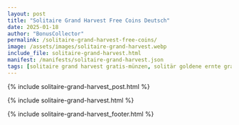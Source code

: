 ```yaml
---
layout: post
title: "Solitaire Grand Harvest Free Coins Deutsch"
date: 2025-01-18
author: "BonusCollector"
permalink: /solitaire-grand-harvest-free-coins/
image: /assets/images/solitaire-grand-harvest.webp
include_file: solitaire-grand-harvest.html
manifest: /manifests/solitaire-grand-harvest.json
tags: [solitaire grand harvest gratis-münzen, solitär goldene ernte gratis münzen, grand harvest solitaire free coins]
---
```


{% include solitaire-grand-harvest_post.html %}

{% include solitaire-grand-harvest.html %}

{% include solitaire-grand-harvest_footer.html %}